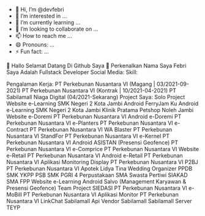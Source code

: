 - 👋 Hi, I’m @devfebri
- 👀 I’m interested in ...
- 🌱 I’m currently learning ...
- 💞️ I’m looking to collaborate on ...
- 📫 How to reach me ...
- 😄 Pronouns: ...
- ⚡ Fun fact: ...

<!---
devfebri/devfebri is a ✨ special ✨ repository because its `README.md` (this file) appears on your GitHub profile.
You can click the Preview link to take a look at your changes.
--->
👋 Hallo Selamat Datang Di Github Saya 👋
Perkenalkan Nama Saya Febri
Saya Adalah Fullstack Developer
Social Media:
Skill:
          

Pengalaman Kerja:
PT Perkebunan Nusantara VI (Magang | 03/2021-09-2021)
PT Perkebunan Nusantara VI (Kontrak | 10/2021-04-2021)
PT Sabilamall Niaga Digital (04/2021-Sekarang)
Project Saya:
Solo Project
Website e-Learning SMK Negeri 2 Kota Jambi
Android FerryJam Ku
Android e-Learning SMK Negeri 2 Kota Jambi
Klinik Pratama
Petshop
Noleh Jambi
Website e-Doremi PT Perkebunan Nusantara VI
Android e-Doremi PT Perkebunan Nusantara VI
e-Planters PT Perkebunan Nusantara VI
e-Contract PT Perkebunan Nusantara VI
WA Blaster PT Perkebunan Nusantara VI
StandFor PT Perkebunan Nusantara VI
e-Kernel PT Perkebunan Nusantara VI
Android ASISTAN (Presensi Geofence) PT Perkebunan Nusantara VI
e-Comprice PT Perkebunan Nusantara VI
Website e-Retail PT Perkebunan Nusantara VI
Android e-Retail PT Perkebunan Nusantara VI
Aplikasi Monitoring Display PT Perkebunan Nusantara VI
P2BJ PT Perkebunan Nusantara VI
Apotek Lidya
Tina Wedding Organizer
PPDB SMK YKPP
PSB SMK PGRI 4
Perpustakaan SMA Swasta Pertiwi
SIAKAD SMA FPP
Website e-Learning
Android Salvo (Management Karyawan & Presensi Geofence)
Team Project
SIEDASI PT Perkebunan Nusantara VI
e-MoBill PT Perkebunan Nusantara VI
Aplikasi Monitor PT Perkebunan Nusantara VI
LinkChat Sabilamall
Api Vendor Sabilamall
Sabilamall
Server TEYP
